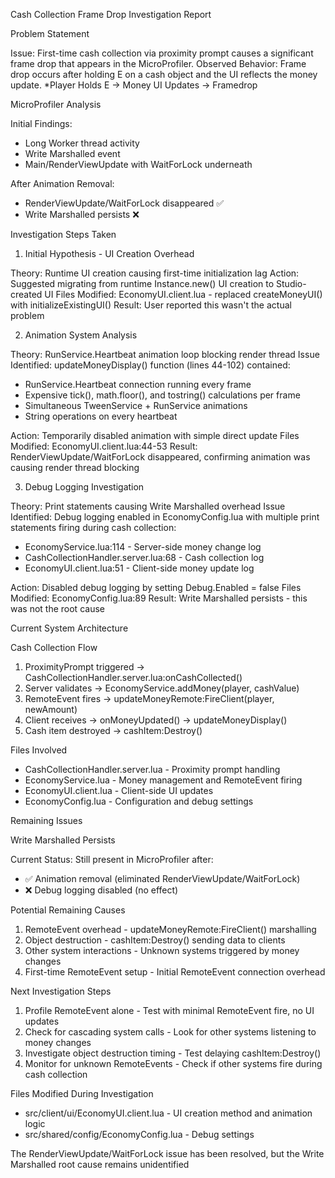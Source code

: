  Cash Collection Frame Drop Investigation Report

  Problem Statement

  Issue: First-time cash collection via proximity prompt causes a significant frame drop that
  appears in the MicroProfiler.
  Observed Behavior: Frame drop occurs after holding E on a cash object and the UI reflects the
  money update. *Player Holds E -> Money UI Updates  -> Framedrop

  MicroProfiler Analysis

  Initial Findings:
  - Long Worker thread activity
  - Write Marshalled event
  - Main/RenderViewUpdate with WaitForLock underneath

  After Animation Removal:
  - RenderViewUpdate/WaitForLock disappeared ✅
  - Write Marshalled persists ❌

  Investigation Steps Taken

  1. Initial Hypothesis - UI Creation Overhead

  Theory: Runtime UI creation causing first-time initialization lag
  Action: Suggested migrating from runtime Instance.new() UI creation to Studio-created UI
  Files Modified: EconomyUI.client.lua - replaced createMoneyUI() with initializeExistingUI()
  Result: User reported this wasn't the actual problem

  2. Animation System Analysis

  Theory: RunService.Heartbeat animation loop blocking render thread
  Issue Identified: updateMoneyDisplay() function (lines 44-102) contained:
  - RunService.Heartbeat connection running every frame
  - Expensive tick(), math.floor(), and tostring() calculations per frame
  - Simultaneous TweenService + RunService animations
  - String operations on every heartbeat

  Action: Temporarily disabled animation with simple direct update
  Files Modified: EconomyUI.client.lua:44-53
  Result: RenderViewUpdate/WaitForLock disappeared, confirming animation was causing render
  thread blocking

  3. Debug Logging Investigation

  Theory: Print statements causing Write Marshalled overhead
  Issue Identified: Debug logging enabled in EconomyConfig.lua with multiple print statements
  firing during cash collection:
  - EconomyService.lua:114 - Server-side money change log
  - CashCollectionHandler.server.lua:68 - Cash collection log
  - EconomyUI.client.lua:51 - Client-side money update log

  Action: Disabled debug logging by setting Debug.Enabled = false
  Files Modified: EconomyConfig.lua:89
  Result: Write Marshalled persists - this was not the root cause

  Current System Architecture

  Cash Collection Flow

  1. ProximityPrompt triggered → CashCollectionHandler.server.lua:onCashCollected()
  2. Server validates → EconomyService.addMoney(player, cashValue)
  3. RemoteEvent fires → updateMoneyRemote:FireClient(player, newAmount)
  4. Client receives → onMoneyUpdated() → updateMoneyDisplay()
  5. Cash item destroyed → cashItem:Destroy()

  Files Involved

  - CashCollectionHandler.server.lua - Proximity prompt handling
  - EconomyService.lua - Money management and RemoteEvent firing
  - EconomyUI.client.lua - Client-side UI updates
  - EconomyConfig.lua - Configuration and debug settings

  Remaining Issues

  Write Marshalled Persists

  Current Status: Still present in MicroProfiler after:
  - ✅ Animation removal (eliminated RenderViewUpdate/WaitForLock)
  - ❌ Debug logging disabled (no effect)

  Potential Remaining Causes

  1. RemoteEvent overhead - updateMoneyRemote:FireClient() marshalling
  2. Object destruction - cashItem:Destroy() sending data to clients
  3. Other system interactions - Unknown systems triggered by money changes
  4. First-time RemoteEvent setup - Initial RemoteEvent connection overhead

  Next Investigation Steps

  1. Profile RemoteEvent alone - Test with minimal RemoteEvent fire, no UI updates
  2. Check for cascading system calls - Look for other systems listening to money changes
  3. Investigate object destruction timing - Test delaying cashItem:Destroy()
  4. Monitor for unknown RemoteEvents - Check if other systems fire during cash collection

  Files Modified During Investigation

  - src/client/ui/EconomyUI.client.lua - UI creation method and animation logic
  - src/shared/config/EconomyConfig.lua - Debug settings

  The RenderViewUpdate/WaitForLock issue has been resolved, but the Write Marshalled root cause
  remains unidentified